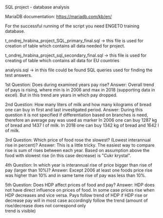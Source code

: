 SQL project - database analysis

MariaDB documentation: https://mariadb.com/kb/en/

For the successful running of the script you need ENGETO training database.

t_ondrej_hrabina_project_SQL_primary_final.sql -> this file is used for creation of table which contains all data needed for project.

t_ondrej_hrabina_project_sql_secondary_final.sql -> this file is used for creating of table which contains all data for EU countries

analysis.sql -> in this file could be found SQL queries used for finding the test answers.

1st Question: Does during examined years pay rise?
Answer: Overall trend of pays is rising, where min is in 2006 and max in 2018 (supporting data in excel). But in this trend are years in which pay dropped.

2nd Question: How many liters of milk and how many kilograms of bread one can buy in first and last investigated period.
Answer: During this question it is not specified if differentiation based on branches is need, therefore an average pay was used as marker
        In 2006 one can buy 1287 kg of bread and 1437 l of milk. In 2018 one can buy 1342 kg of bread and 1642 l of milk. 

3rd Question: Which price of food rose the slowest? (Lowest interannual rise in percent)?
Answer: This is a little tricky. The easiest way to compare rise is sum of rises between each year. 
	Based on assumption above the food with slowest rise (in this case decrease) is "Cukr krystal".

4th Question: In which year is interannual rise of price bigger than rise of pay (larger than 10%)?
Answer: Except 2006 at least one foods price rise was higher than 10% and in same tame rise of pay was less than 10%.

5th Question: Does HDP affect prices of food and pay?
Answer: HDP does not have direct influence on prices of food. In some case prices rise when HDP decreases and vice versa. 
	Pays follow trend of HDP if HDP rise or decrease pay will in most case accordingly follow the trend (amount of rise/decrease does not correspond only    	
        trend is visible)

